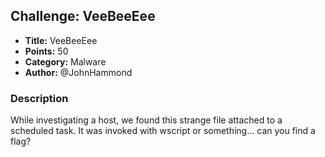 ## Challenge: VeeBeeEee

- **Title:** VeeBeeEee
- **Points:** 50
- **Category:** Malware
- **Author:** @JohnHammond

### Description

While investigating a host, we found this strange file attached to a scheduled task. It was invoked with wscript or something... can you find a flag? 